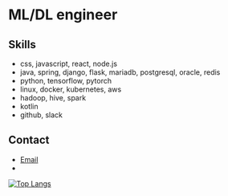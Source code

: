 # ML/DL engineer

## Skills

- css, javascript, react, node.js
- java, spring, django, flask, mariadb, postgresql, oracle, redis
- python, tensorflow, pytorch
- linux, docker, kubernetes, aws
- hadoop, hive, spark
- kotlin
- github, slack

## Contact

- [Email](mailto:un3561@naver.com)
- 
[![Top Langs](https://github-readme-stats.vercel.app/api/top-langs/?username=yuj0630)](https://github.com/yuj0630/github-readme-stats)
<!--
**yuj0630/yuj0630** is a ✨ _special_ ✨ repository because its `README.md` (this file) appears on your GitHub profile.

![youngun's GitHub stats](https://github-readme-stats.vercel.app/api?username=yuj0630&show_icons=true&theme=transparent)

Here are some ideas to get you started:

- 🔭 I’m currently working on ...
- 🌱 I’m currently learning ...
- 👯 I’m looking to collaborate on ...
- 🤔 I’m looking for help with ...
- 💬 Ask me about ...
- 📫 How to reach me: ...
- 😄 Pronouns: ...
- ⚡ Fun fact: ...
-->
